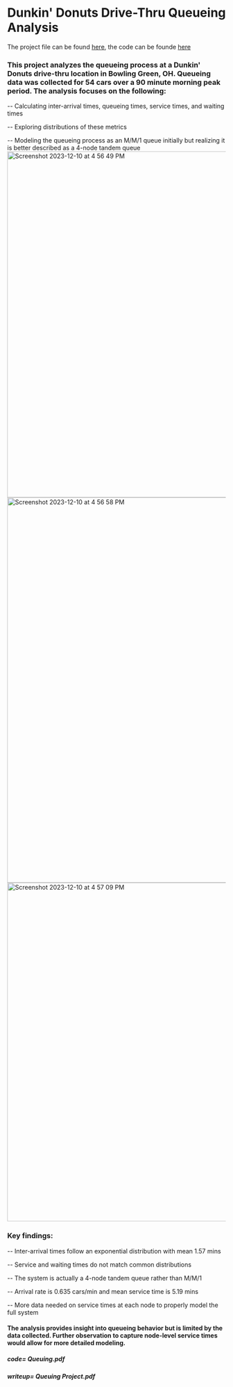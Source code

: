 # Dunkin' Donuts Drive-Thru Queueing Analysis

The project file can be found [here](https://github.com/omotuno/Dunkin-Donuts-Drive-Thru-Queueing-Analysis/blob/main/Queuing%20Project%20.pdf), the code can be founde [here](https://github.com/omotuno/Dunkin-Donuts-Drive-Thru-Queueing-Analysis/blob/main/Queuing%20Code.pdf)
### This project analyzes the queueing process at a Dunkin' Donuts drive-thru location in Bowling Green, OH. Queueing data was collected for 54 cars over a 90 minute morning peak period. The analysis focuses on the following:

-- Calculating inter-arrival times, queueing times, service times, and waiting times

-- Exploring distributions of these metrics

-- Modeling the queueing process as an M/M/1 queue initially but realizing it is better described as a 4-node tandem queue
<img width="796" alt="Screenshot 2023-12-10 at 4 56 49 PM" src="https://github.com/omotuno/Dunkin-Donuts-Drive-Thru-Queueing-Analysis/assets/65866718/e009029d-f788-4b99-a92f-90b701f6be69">
<img width="886" alt="Screenshot 2023-12-10 at 4 56 58 PM" src="https://github.com/omotuno/Dunkin-Donuts-Drive-Thru-Queueing-Analysis/assets/65866718/2a9d596e-aa0c-4df0-a258-9646800cb949">
<img width="779" alt="Screenshot 2023-12-10 at 4 57 09 PM" src="https://github.com/omotuno/Dunkin-Donuts-Drive-Thru-Queueing-Analysis/assets/65866718/f1713a93-ec09-4c2d-9300-f27be6f1dc18">


### Key findings:

-- Inter-arrival times follow an exponential distribution with mean 1.57 mins

-- Service and waiting times do not match common distributions

-- The system is actually a 4-node tandem queue rather than M/M/1

-- Arrival rate is 0.635 cars/min and mean service time is 5.19 mins

-- More data needed on service times at each node to properly model the full system


#### The analysis provides insight into queueing behavior but is limited by the data collected. Further observation to capture node-level service times would allow for more detailed modeling.


##### code= Queuing.pdf
##### writeup= Queuing Project.pdf
